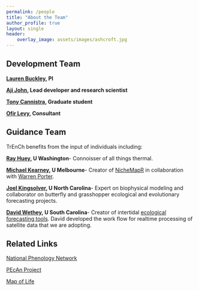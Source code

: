 ```yaml
---
permalink: /people
title: "About the Team"
author_profile: true
layout: single
header: 
    overlay_image: assets/images/ashcroft.jpg
---
```

## Development Team

**[Lauren Buckley](http://faculty.washington.edu/lbuckley/), PI**

**[Aji John](http://www.ajijohn.com/), Lead developer and research scientist**

**[Tony Cannistra](http://anthonycannistra.com/), Graduate student** 

**[Ofir Levy](http://www.biophysical-ecology.com/), Consultant**



## Guidance Team

TrEnCh benefits from the input of individuals including:

**[Ray Huey](http://faculty.washington.edu/hueyrb/), U Washington**- Connoisser of all things thermal.

**[Michael Kearney](https://camelunimelb.wordpress.com/), U Melbourne**- Creator of [NicheMapR](https://github.com/mrke/NicheMapR) in collaboration with [Warren Porter](http://zoology.wisc.edu/faculty/por/por.html).

**[Joel Kingsolver](http://jgking.web.unc.edu/), U North Carolina**- Expert on biophysical modeling and collaborator on butterfly and grasshopper ecological and evolutionary forecasting projects.

**[David Wethey](http://www.biol.sc.edu/faculty/wethey), U South Carolina**- Creator of intertidal [ecological forecasting tools](http://tbone.biol.sc.edu/forecasting_test/).  David developed the work flow for realtime processing of satellite data that we are adopting.

## Related Links 

[National Phenology Network](https://www.usanpn.org/) 

[PEcAn Project](http://pecanproject.github.io/)

[Map of Life](https://www.mol.org/)
